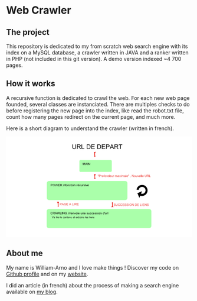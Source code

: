 
# Web Crawler 

## The project
This repository is dedicated to my from scratch web search engine with its index on a MySQL database, a crawler written in JAVA and a ranker written in PHP (not included in this git version).
A demo version indexed ~4 700 pages.

## How it works
A recursive function is dedicated to crawl the web. For each new web page founded, several classes are instanciated. There are multiples checks to do before registering the new page into the index, like read the robot.txt file, count how many pages redirect on the current page, and much more.

Here is a short diagram to understand the crawler (written in french).

![how it works](https://raw.githubusercontent.com/Williamarnoclement/Crawler/master/schemas/wac.png)

## About me 
My name is William-Arno and I love make things ! Discover my code on [Github profile](https://github.com/Williamarnoclement) and on my [website](https://www.griffure.com).

I did an article (in french) about the process of making a search engine available on [my blog](https://www.griffure.com/comment-jai-fait-mon-moteur-de-recherche-web/).
